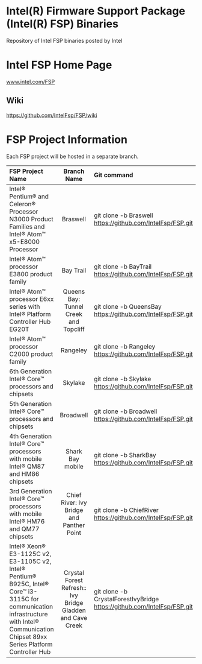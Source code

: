 # Intel(R) Firmware Support Package (Intel(R) FSP) Binaries
Repository of Intel FSP binaries posted by Intel

# Intel FSP Home Page 
www.intel.com/FSP

## Wiki
https://github.com/IntelFsp/FSP/wiki

# FSP Project Information
Each FSP project will be hosted in a separate branch.

FSP Project Name | Branch Name | Git command
:--------------- | :---------: | :----------
Intel® Pentium® and Celeron® Processor N3000 Product Families and Intel® Atom™ x5-E8000 Processor | Braswell | git clone -b Braswell https://github.com/IntelFsp/FSP.git
Intel® Atom™ processor E3800 product family | Bay Trail | git clone -b BayTrail https://github.com/IntelFsp/FSP.git
Intel® Atom™ processor E6xx series with Intel® Platform Controller Hub EG20T | Queens Bay: Tunnel Creek and Topcliff | git clone -b QueensBay https://github.com/IntelFsp/FSP.git
Intel® Atom™ processor C2000 product family | Rangeley  | git clone -b Rangeley https://github.com/IntelFsp/FSP.git
6th Generation Intel® Core™ processors and chipsets | Skylake  | git clone -b Skylake https://github.com/IntelFsp/FSP.git
5th Generation Intel® Core™ processors and chipsets | Broadwell  | git clone -b Broadwell https://github.com/IntelFsp/FSP.git
4th Generation Intel® Core™ processors with mobile Intel® QM87 and HM86 chipsets | Shark Bay mobile | git clone -b SharkBay https://github.com/IntelFsp/FSP.git
3rd Generation Intel® Core™ processors with mobile Intel® HM76 and QM77 chipsets | Chief River: Ivy Bridge and Panther Point | git clone -b ChiefRiver https://github.com/IntelFsp/FSP.git
Intel® Xeon® E3-1125C v2, E3-1105C v2, Intel® Pentium® B925C, Intel® Core™ i3-3115C for communication infrastructure with Intel® Communication Chipset 89xx Series Platform Controller Hub | Crystal Forest Refresh:: Ivy Bridge Gladden and Cave Creek | git clone -b CrystalForestIvyBridge https://github.com/IntelFsp/FSP.git
